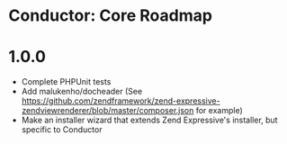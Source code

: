 Conductor: Core Roadmap
=======================

# 1.0.0
- Complete PHPUnit tests
- Add malukenho/docheader (See 
  https://github.com/zendframework/zend-expressive-zendviewrenderer/blob/master/composer.json for example)
- Make an installer wizard that extends Zend Expressive's installer, but specific to Conductor
